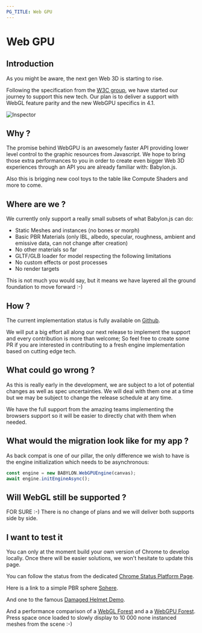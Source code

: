 ```yaml
---
PG_TITLE: Web GPU
---
```


# Web GPU

## Introduction
As you might be aware, the next gen Web 3D is starting to rise.

Following the specification from the [W3C group](https://github.com/gpuweb/gpuweb), we have started our journey to support this new tech. Our plan is to deliver a support with WebGL feature parity and  the new WebGPU specifics in 4.1.

![Inspector](/img/extensions/WebGPU.png)

## Why ?
The promise behind WebGPU is an awesomely faster API providing lower level control to the graphic resources from Javascript. We hope to bring those extra performances to you in order to create even bigger Web 3D experiences through an API you are already familiar with: Babylon.js.

Also this is brigging new cool toys to the table like Compute Shaders and more to come.

## Where are we ?

We currently only support a really small subsets of what Babylon.js can do:
* Static Meshes and instances (no bones or morph)
* Basic PBR Materials (only IBL, albedo, specular, roughness, ambient and emissive data, can not change after creation)
* No other materials so far
* GLTF/GLB loader for model respecting the following limitations
* No custom effects or post processes
* No render targets

This is not much you would say, but it means we have layered all the ground foundation to move forward :-)

## How ?
The current implementation status is fully available on [Github](https://github.com/BabylonJS/Babylon.js/tree/WebGPU).

We will put a big effort all along our next release to implement the support and every contribution is more than welcome; So feel free to create some PR if you are interested in contributing to a fresh engine implementation based on cutting edge tech.

## What could go wrong ?
As this is really early in the development, we are subject to a lot of potential changes as well as spec uncertainties. We will deal with them one at a time but we may be subject to change the release schedule at any time.

We have the full support from the amazing teams implementing the browsers support so it will be easier to directly chat with them when needed.

## What would the migration look like for my app ?
As back compat is one of our pillar, the only difference we wish to have is the engine initialization which needs to be asynchronous:

```javascript
const engine = new BABYLON.WebGPUEngine(canvas);
await engine.initEngineAsync();
```

## Will WebGL still be supported ?
FOR SURE :-) There is no change of plans and we will deliver both supports side by side.

## I want to test it
You can only at the moment build your own version of Chrome to develop locally. Once there will be easier solutions, we won't hesitate to update this page.

You can follow the status from the dedicated [Chrome Status Platform Page](https://www.chromestatus.com/feature/6213121689518080).

Here is a link to a simple PBR sphere [Sphere](https://www.babylonjs.com/demos/WebGPU/oneSphereWebGPU.html).

And one to the famous [Damaged Helmet Demo](https://www.babylonjs.com/demos/WebGPU/oneHelmetWebGPU.html).

And a performance comparison of a [WebGL Forest](https://www.babylonjs.com/demos/WebGPU/forestWebGL.html) and a a [WebGPU Forest](https://www.babylonjs.com/demos/WebGPU/forestWebGPU.html). Press space once loaded to slowly display to 10 000 none instanced meshes from the scene :-)